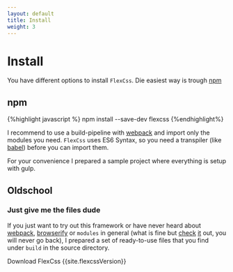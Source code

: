 ```yaml
---
layout: default
title: Install
weight: 3
---
```


# Install

You have different options to install `FlexCss`. Die easiest way is trough [npm](https://www.npmjs.com/package/flexcss)

## npm
{%highlight javascript %}
npm install --save-dev flexcss
{%endhighlight%}

I recommend to use a build-pipeline with [webpack](http://webpack.github.io) and import only the modules you need.
`FlexCss` uses ES6 Syntax, so you need a transpiler (like [babel](https://babeljs.io/)) before you can import them.

For your convenience I prepared a sample project where everything is setup with gulp.

## Oldschool

### Just give me the files dude

If you just want to try out this framework or have never heard about
[webpack](http://webpack.github.io), [browserify](http://browserify.org/) or `modules` in general
(what is fine but [check](http://www.sitepoint.com/understanding-requirejs-for-effective-javascript-module-loading/)
[it](https://babeljs.io/docs/learn-es6/#modules) out, you will never go back),
I prepared a set of ready-to-use files that you find under `build` in the source directory.

<a class="button small secondary"><i class="icon-download"></i> Download FlexCss {{site.flexcssVersion}}</a>